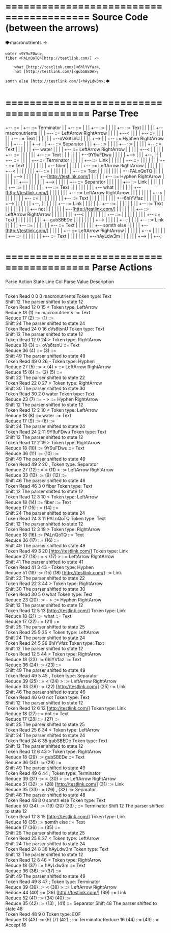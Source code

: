 ========================================
Source Code (between the arrows)
========================================

🡆macronutrients <oVs6tsnU> ->

    water <9Y9uFDwu>,
	fiber <PALnQoTQ>[http://testlink.com/] ->

        what [http://testlink.com/]<6hlYVfaz>,
        not [http://testlink.com/]<gubSBEDe>;

	somth else [http://testlink.com/]<hAyLdw3m>;🡄

========================================
Parse Tree
========================================

+--<scripture> ::= <expression>
|  +--<expression> ::= <item> <producer> <item-or-expression-list> Terminator
|  |  +--<item> ::= <text> <tag>
|  |  |  +--<text> ::= <text-chunk>
|  |  |  |  +--<text-chunk> ::= Text
|  |  |  |  |  +--macronutrients 
|  |  |  +--<tag> ::= LeftArrow <text> RightArrow
|  |  |  |  +--<
|  |  |  |  +--<text> ::= <text-chunk>
|  |  |  |  |  +--<text-chunk> ::= Text
|  |  |  |  |  |  +--oVs6tsnU
|  |  |  |  +-->
|  |  +--<producer> ::= Hyphen RightArrow
|  |  |  +---
|  |  |  +-->
|  |  +--<item-or-expression-list> ::= <item> Separator <item-or-expression-list>
|  |  |  +--<item> ::= <text> <tag>
|  |  |  |  +--<text> ::= <text-chunk>
|  |  |  |  |  +--<text-chunk> ::= Text
|  |  |  |  |  |  +--    water 
|  |  |  |  +--<tag> ::= LeftArrow <text> RightArrow
|  |  |  |  |  +--<
|  |  |  |  |  +--<text> ::= <text-chunk>
|  |  |  |  |  |  +--<text-chunk> ::= Text
|  |  |  |  |  |  |  +--9Y9uFDwu
|  |  |  |  |  +-->
|  |  |  +--,
|  |  |  +--<item-or-expression-list> ::= <expression> <item>
|  |  |  |  +--<expression> ::= <item> <producer> <item-or-expression-list> Terminator
|  |  |  |  |  +--<item> ::= <text> <tag> Link
|  |  |  |  |  |  +--<text> ::= <text-chunk>
|  |  |  |  |  |  |  +--<text-chunk> ::= Text
|  |  |  |  |  |  |  |  +--    fiber 
|  |  |  |  |  |  +--<tag> ::= LeftArrow <text> RightArrow
|  |  |  |  |  |  |  +--<
|  |  |  |  |  |  |  +--<text> ::= <text-chunk>
|  |  |  |  |  |  |  |  +--<text-chunk> ::= Text
|  |  |  |  |  |  |  |  |  +--PALnQoTQ
|  |  |  |  |  |  |  +-->
|  |  |  |  |  |  +--[http://testlink.com/]
|  |  |  |  |  +--<producer> ::= Hyphen RightArrow
|  |  |  |  |  |  +---
|  |  |  |  |  |  +-->
|  |  |  |  |  +--<item-or-expression-list> ::= <item> Separator <item>
|  |  |  |  |  |  +--<item> ::= <text> Link <tag>
|  |  |  |  |  |  |  +--<text> ::= <text-chunk>
|  |  |  |  |  |  |  |  +--<text-chunk> ::= Text
|  |  |  |  |  |  |  |  |  +--        what 
|  |  |  |  |  |  |  +--[http://testlink.com/]
|  |  |  |  |  |  |  +--<tag> ::= LeftArrow <text> RightArrow
|  |  |  |  |  |  |  |  +--<
|  |  |  |  |  |  |  |  +--<text> ::= <text-chunk>
|  |  |  |  |  |  |  |  |  +--<text-chunk> ::= Text
|  |  |  |  |  |  |  |  |  |  +--6hlYVfaz
|  |  |  |  |  |  |  |  +-->
|  |  |  |  |  |  +--,
|  |  |  |  |  |  +--<item> ::= <text> Link <tag>
|  |  |  |  |  |  |  +--<text> ::= <text-chunk>
|  |  |  |  |  |  |  |  +--<text-chunk> ::= Text
|  |  |  |  |  |  |  |  |  +--        not 
|  |  |  |  |  |  |  +--[http://testlink.com/]
|  |  |  |  |  |  |  +--<tag> ::= LeftArrow <text> RightArrow
|  |  |  |  |  |  |  |  +--<
|  |  |  |  |  |  |  |  +--<text> ::= <text-chunk>
|  |  |  |  |  |  |  |  |  +--<text-chunk> ::= Text
|  |  |  |  |  |  |  |  |  |  +--gubSBEDe
|  |  |  |  |  |  |  |  +-->
|  |  |  |  |  +--;
|  |  |  |  +--<item> ::= <text> Link <tag>
|  |  |  |  |  +--<text> ::= <text-chunk>
|  |  |  |  |  |  +--<text-chunk> ::= Text
|  |  |  |  |  |  |  +--    somth else 
|  |  |  |  |  +--[http://testlink.com/]
|  |  |  |  |  +--<tag> ::= LeftArrow <text> RightArrow
|  |  |  |  |  |  +--<
|  |  |  |  |  |  +--<text> ::= <text-chunk>
|  |  |  |  |  |  |  +--<text-chunk> ::= Text
|  |  |  |  |  |  |  |  +--hAyLdw3m
|  |  |  |  |  |  +-->
|  |  +--;


========================================
Parse Actions
========================================

Parse Action      State    Line     Col   Parse Value                                  Description                                                             
---------------   -----   -----   -----   ------------------------------------------   ------------------------------------------------------------------------
Token Read            0       0       0   macronutrients                               Token type: Text                                                        
Shift                12                                                                The parser shifted to state 12                                          
Token Read           12       0      15   <                                            Token type: LeftArrow                                                   
Reduce               18                   (1) ::= macronutrients                       <text-chunk> ::= Text                                                   
Reduce               17                   (2) ::= (1)                                  <text> ::= <text-chunk>                                                 
Shift                24                                                                The parser shifted to state 24                                          
Token Read           24       0      16   oVs6tsnU                                     Token type: Text                                                        
Shift                12                                                                The parser shifted to state 12                                          
Token Read           12       0      24   >                                            Token type: RightArrow                                                  
Reduce               18                   (3) ::= oVs6tsnU                             <text-chunk> ::= Text                                                   
Reduce               36                   (4) ::= (3)                                  <text> ::= <text-chunk>                                                 
Shift                49                                                                The parser shifted to state 49                                          
Token Read           49       0      26   -                                            Token type: Hyphen                                                      
Reduce               27                   (5) ::= < (4) >                              <tag> ::= LeftArrow <text> RightArrow                                   
Reduce               15                   (6) ::= (2) (5)                              <item> ::= <text> <tag>                                                 
Shift                22                                                                The parser shifted to state 22                                          
Token Read           22       0      27   >                                            Token type: RightArrow                                                  
Shift                30                                                                The parser shifted to state 30                                          
Token Read           30       2       0       water                                    Token type: Text                                                        
Reduce               23                   (7) ::= - >                                  <producer> ::= Hyphen RightArrow                                        
Shift                12                                                                The parser shifted to state 12                                          
Token Read           12       2      10   <                                            Token type: LeftArrow                                                   
Reduce               18                   (8) ::=     water                            <text-chunk> ::= Text                                                   
Reduce               17                   (9) ::= (8)                                  <text> ::= <text-chunk>                                                 
Shift                24                                                                The parser shifted to state 24                                          
Token Read           24       2      11   9Y9uFDwu                                     Token type: Text                                                        
Shift                12                                                                The parser shifted to state 12                                          
Token Read           12       2      19   >                                            Token type: RightArrow                                                  
Reduce               18                   (10) ::= 9Y9uFDwu                            <text-chunk> ::= Text                                                   
Reduce               36                   (11) ::= (10)                                <text> ::= <text-chunk>                                                 
Shift                49                                                                The parser shifted to state 49                                          
Token Read           49       2      20   ,                                            Token type: Separator                                                   
Reduce               27                   (12) ::= < (11) >                            <tag> ::= LeftArrow <text> RightArrow                                   
Reduce               33                   (13) ::= (9) (12)                            <item> ::= <text> <tag>                                                 
Shift                46                                                                The parser shifted to state 46                                          
Token Read           46       3       0       fiber                                    Token type: Text                                                        
Shift                12                                                                The parser shifted to state 12                                          
Token Read           12       3      10   <                                            Token type: LeftArrow                                                   
Reduce               18                   (14) ::=     fiber                           <text-chunk> ::= Text                                                   
Reduce               17                   (15) ::= (14)                                <text> ::= <text-chunk>                                                 
Shift                24                                                                The parser shifted to state 24                                          
Token Read           24       3      11   PALnQoTQ                                     Token type: Text                                                        
Shift                12                                                                The parser shifted to state 12                                          
Token Read           12       3      19   >                                            Token type: RightArrow                                                  
Reduce               18                   (16) ::= PALnQoTQ                            <text-chunk> ::= Text                                                   
Reduce               36                   (17) ::= (16)                                <text> ::= <text-chunk>                                                 
Shift                49                                                                The parser shifted to state 49                                          
Token Read           49       3      20   [http://testlink.com/]                       Token type: Link                                                        
Reduce               27                   (18) ::= < (17) >                            <tag> ::= LeftArrow <text> RightArrow                                   
Shift                41                                                                The parser shifted to state 41                                          
Token Read           41       3      43   -                                            Token type: Hyphen                                                      
Reduce               51                   (19) ::= (15) (18) [http://testlink.com/]    <item> ::= <text> <tag> Link                                            
Shift                22                                                                The parser shifted to state 22                                          
Token Read           22       3      44   >                                            Token type: RightArrow                                                  
Shift                30                                                                The parser shifted to state 30                                          
Token Read           30       5       0           what                                 Token type: Text                                                        
Reduce               23                   (20) ::= - >                                 <producer> ::= Hyphen RightArrow                                        
Shift                12                                                                The parser shifted to state 12                                          
Token Read           12       5      13   [http://testlink.com/]                       Token type: Link                                                        
Reduce               18                   (21) ::=         what                        <text-chunk> ::= Text                                                   
Reduce               17                   (22) ::= (21)                                <text> ::= <text-chunk>                                                 
Shift                25                                                                The parser shifted to state 25                                          
Token Read           25       5      35   <                                            Token type: LeftArrow                                                   
Shift                24                                                                The parser shifted to state 24                                          
Token Read           24       5      36   6hlYVfaz                                     Token type: Text                                                        
Shift                12                                                                The parser shifted to state 12                                          
Token Read           12       5      44   >                                            Token type: RightArrow                                                  
Reduce               18                   (23) ::= 6hlYVfaz                            <text-chunk> ::= Text                                                   
Reduce               36                   (24) ::= (23)                                <text> ::= <text-chunk>                                                 
Shift                49                                                                The parser shifted to state 49                                          
Token Read           49       5      45   ,                                            Token type: Separator                                                   
Reduce               39                   (25) ::= < (24) >                            <tag> ::= LeftArrow <text> RightArrow                                   
Reduce               33                   (26) ::= (22) [http://testlink.com/] (25)    <item> ::= <text> Link <tag>                                            
Shift                46                                                                The parser shifted to state 46                                          
Token Read           46       6       0           not                                  Token type: Text                                                        
Shift                12                                                                The parser shifted to state 12                                          
Token Read           12       6      12   [http://testlink.com/]                       Token type: Link                                                        
Reduce               18                   (27) ::=         not                         <text-chunk> ::= Text                                                   
Reduce               17                   (28) ::= (27)                                <text> ::= <text-chunk>                                                 
Shift                25                                                                The parser shifted to state 25                                          
Token Read           25       6      34   <                                            Token type: LeftArrow                                                   
Shift                24                                                                The parser shifted to state 24                                          
Token Read           24       6      35   gubSBEDe                                     Token type: Text                                                        
Shift                12                                                                The parser shifted to state 12                                          
Token Read           12       6      43   >                                            Token type: RightArrow                                                  
Reduce               18                   (29) ::= gubSBEDe                            <text-chunk> ::= Text                                                   
Reduce               36                   (30) ::= (29)                                <text> ::= <text-chunk>                                                 
Shift                49                                                                The parser shifted to state 49                                          
Token Read           49       6      44   ;                                            Token type: Terminator                                                  
Reduce               39                   (31) ::= < (30) >                            <tag> ::= LeftArrow <text> RightArrow                                   
Reduce               51                   (32) ::= (28) [http://testlink.com/] (31)    <item> ::= <text> Link <tag>                                            
Reduce               35                   (33) ::= (26) , (32)                         <item-or-expression-list> ::= <item> Separator <item>                   
Shift                48                                                                The parser shifted to state 48                                          
Token Read           48       8       0       somth else                               Token type: Text                                                        
Reduce               50                   (34) ::= (19) (20) (33) ;                    <expression> ::= <item> <producer> <item-or-expression-list> Terminator 
Shift                12                                                                The parser shifted to state 12                                          
Token Read           12       8      15   [http://testlink.com/]                       Token type: Link                                                        
Reduce               18                   (35) ::=     somth else                      <text-chunk> ::= Text                                                   
Reduce               17                   (36) ::= (35)                                <text> ::= <text-chunk>                                                 
Shift                25                                                                The parser shifted to state 25                                          
Token Read           25       8      37   <                                            Token type: LeftArrow                                                   
Shift                24                                                                The parser shifted to state 24                                          
Token Read           24       8      38   hAyLdw3m                                     Token type: Text                                                        
Shift                12                                                                The parser shifted to state 12                                          
Token Read           12       8      46   >                                            Token type: RightArrow                                                  
Reduce               18                   (37) ::= hAyLdw3m                            <text-chunk> ::= Text                                                   
Reduce               36                   (38) ::= (37)                                <text> ::= <text-chunk>                                                 
Shift                49                                                                The parser shifted to state 49                                          
Token Read           49       8      47   ;                                            Token type: Terminator                                                  
Reduce               39                   (39) ::= < (38) >                            <tag> ::= LeftArrow <text> RightArrow                                   
Reduce               44                   (40) ::= (36) [http://testlink.com/] (39)    <item> ::= <text> Link <tag>                                            
Reduce               52                   (41) ::= (34) (40)                           <item-or-expression-list> ::= <expression> <item>                       
Reduce               35                   (42) ::= (13) , (41)                         <item-or-expression-list> ::= <item> Separator <item-or-expression-list>
Shift                48                                                                The parser shifted to state 48                                          
Token Read           48       9       0                                                Token type: EOF                                                         
Reduce               13                   (43) ::= (6) (7) (42) ;                      <expression> ::= <item> <producer> <item-or-expression-list> Terminator 
Reduce               16                   (44) ::= (43)                                <scripture> ::= <expression>                                            
Accept               16                                                                                                                                        


